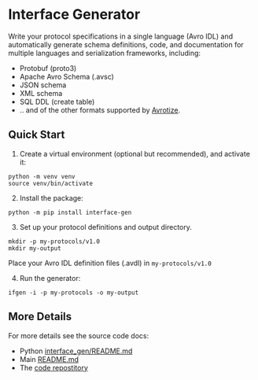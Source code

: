 # Interface Generator

Write your protocol specifications in a single language (Avro IDL) and
automatically generate schema definitions, code, and documentation for multiple
languages and serialization frameworks, including:

- Protobuf (proto3)
- Apache Avro Schema (.avsc)
- JSON schema
- XML schema
- SQL DDL (create table)
- .. and of the other formats supported by [Avrotize](https://github.com/clemensv/avrotize).

## Quick Start

1. Create a virtual environment (optional but recommended), and activate it:

```
python -m venv venv
source venv/bin/activate

```

2. Install the package:

```
python -m pip install interface-gen
```

3. Set up your protocol definitions and output directory.

```
mkdir -p my-protocols/v1.0
mkdir my-output
```

Place your Avro IDL definition files (.avdl)  in `my-protocols/v1.0`

4. Run the generator:

```
ifgen -i -p my-protocols -o my-output
```

## More Details

For more details see the source code docs:

- Python [interface\_gen/README.md](https://github.com/getditto/interface_gen/blob/main/README.md)
- Main [README.md](https://github.com/getditto/interface-gen/blob/main/README.md)
- The [code repostitory](https://github.com/getditto/interface-gen)

